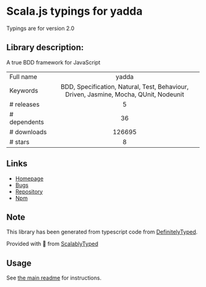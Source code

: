 
# Scala.js typings for yadda

Typings are for version 2.0

## Library description:
A true BDD framework for JavaScript

|                    |                 |
| ------------------ | :-------------: |
| Full name          | yadda |
| Keywords           | BDD, Specification, Natural, Test, Behaviour, Driven, Jasmine, Mocha, QUnit, Nodeunit |
| # releases         | 5 |
| # dependents       | 36 |
| # downloads        | 126695 |
| # stars            | 8 |

## Links
- [Homepage](http://acuminous.gitbooks.io/yadda-user-guide)
- [Bugs](https://github.com/acuminous/yadda/issues)
- [Repository](https://github.com/acuminous/yadda)
- [Npm](https://www.npmjs.com/package/yadda)
    


## Note
This library has been generated from typescript code from [DefinitelyTyped](https://definitelytyped.org).

Provided with :purple_heart: from [ScalablyTyped](https://github.com/oyvindberg/ScalablyTyped)

## Usage
See [the main readme](../../readme.md) for instructions.


